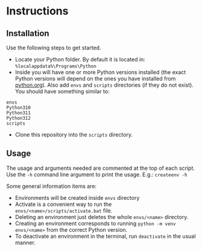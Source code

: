 # Instructions
## Installation
Use the following steps to get started.
- Locate your Python folder.  By default it is located in: `%localappdata%\Programs\Python`
- Inside you will have one or more Python versions installed (the exact Python versions will depend on the ones you have installed from [python.org](python.org)).  Also add `envs` and `scripts` directories (if they do not exist).  You should have something similar to:
```
envs
Python310
Python311
Python312
scripts
```
- Clone this repository into the `scripts` directory.

## Usage
The usage and arguments needed are commented at the top of each script.  Use the `-h` command line argument to print the usage.  E.g.: `createenv -h`

Some general information items are:
- Environments will be created inside `envs` directory
- Activate is a convenient way to run the `envs/<name>/scripts/activate.bat` file.
- Deleting an environment just deletes the whole `envs/<name>` directory.
- Creating an environment corresponds to running `python -m venv envs/<name>` from the correct Python version.
- To deactivate an environment in the terminal, run `deactivate` in the usual manner.
